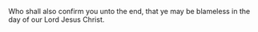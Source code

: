 Who shall also confirm you unto the end, that ye may be blameless in the day of our Lord Jesus Christ.
